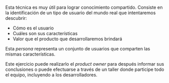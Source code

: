 Esta técnica es muy útil para lograr conocimiento compartido. Consiste en la identificación de un tipo de usuario del mundo real que intentaremos descubrir:

- Cómo es el usuario
- Cuáles son sus características
- Valor que el producto que desarrollaremos brindará

Esta *persona* representa un conjunto de usuarios que comparten las mismas características.

Este ejercicio puede realizarlo el *product owner* para después informar sus conclusiones o puede efectuarse a través de un taller donde participe todo el equipo, incluyendo a los desarrolladores.

